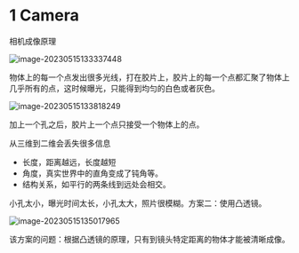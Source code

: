 # 1 Camera

相机成像原理

![image-20230515133337448](https://raw.githubusercontent.com/letMeEmoForAWhile/typoraImage/main/img/image-20230515133337448.png)

物体上的每一个点发出很多光线，打在胶片上，胶片上的每一个点都汇聚了物体上几乎所有的点，这时候曝光，只能得到均匀的白色或者灰色。

![image-20230515133818249](https://raw.githubusercontent.com/letMeEmoForAWhile/typoraImage/main/img/image-20230515133818249.png)

加上一个孔之后，胶片上一个点只接受一个物体上的点。

从三维到二维会丢失很多信息

- 长度，距离越远，长度越短
- 角度，真实世界中的直角变成了钝角等。
- 结构关系，如平行的两条线到远处会相交。

小孔太小，曝光时间太长，小孔太大，照片很模糊。方案二：使用凸透镜。

![image-20230515135017965](https://raw.githubusercontent.com/letMeEmoForAWhile/typoraImage/main/img/image-20230515135017965.png)

该方案的问题：根据凸透镜的原理，只有到镜头特定距离的物体才能被清晰成像。